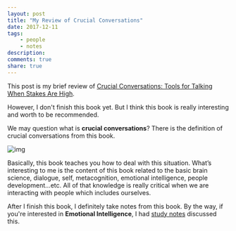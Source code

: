 ```yaml
---
layout: post
title: "My Review of Crucial Conversations"
date: 2017-12-11
tags: 
    - people
    - notes
description:
comments: true
share: true
---
```


This post is my brief review of [Crucial Conversations: Tools for Talking When Stakes Are High](https://www.amazon.com/Crucial-Conversations-Talking-Stakes-Second/dp/1469266822).

However, I don't finish this book yet. But I think this book is really interesting and worth to be recommended.

We may question what is **crucial conversations**? There is the definition of crucial conversations from this book.

![img](https://lh3.googleusercontent.com/uXO65cs7nJd2oRy9m1_c7XU_KrPG-ya0LJjOySR83fTsbo085d801zUFRf-XWPsPe8MxebUJienjuhHIbxrNE6eUTlTqGIYC81I4YCs5O0dWExFG4IFsLSZfdWG1PjNSdqHZMRVI)

Basically, this book teaches you how to deal with this situation. What’s interesting to me is the content of this book related to the basic brain science, dialogue, self, metacognition, emotional intelligence, people development…etc. All of that knowledge is really critical when we are interacting with people which includes ourselves.

After I finish this book, I definitely take notes from this book. By the way, if you're interested in **Emotional Intelligence**, I had [study notes](https://jiminhsieh.github.io/2017/12/08/Emotional-Intelligence-From-Theory-to-Everyday-Practice) discussed this.  

